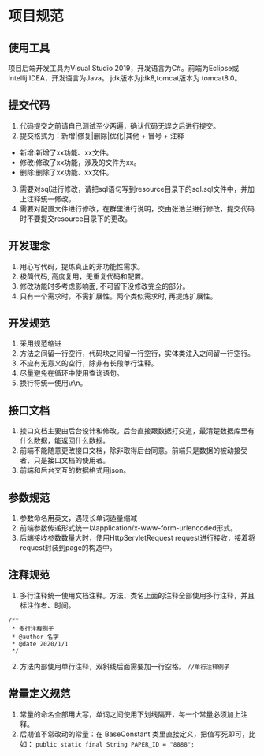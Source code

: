 # 项目规范
## 使用工具
项目后端开发工具为Visual Studio 2019，开发语言为C#。前端为Eclipse或Intellij IDEA，开发语言为Java。
jdk版本为jdk8,tomcat版本为 tomcat8.0。
## 提交代码
1. 代码提交之前请自己测试至少两遍，确认代码无误之后进行提交。
2. 提交格式为：新增|修复|删除|优化|其他 + 冒号 + 注释
+ 新增:新增了xx功能、xx文件。
+ 修改:修改了xx功能，涉及的文件为xx。
+ 删除:删除了xx功能、xx文件。
3. 需要对sql进行修改，请把sql语句写到resource目录下的sql.sql文件中，并加上注释统一修改。
4. 需要对配置文件进行修改，在群里进行说明，交由张浩兰进行修改，提交代码时不要提交resource目录下的更改。
## 开发理念
1. 用心写代码，提炼真正的非功能性需求。
2. 极简代码, 高度复用，无重复代码和配置。
3. 修改功能时多考虑影响面, 不可留下没修改完全的部分。
4. 只有一个需求时，不需扩展性。两个类似需求时, 再提炼扩展性。
## 开发规范
1. 采用规范缩进
2. 方法之间留一行空行，代码块之间留一行空行，实体类注入之间留一行空行。
3. 不应有无意义的空行，除非有长段单行注释。
4. 尽量避免在循环中使用查询语句。
5. 换行符统一使用\r\n。
## 接口文档
1. 接口文档主要由后台设计和修改。后台直接跟数据打交道，最清楚数据库里有什么数据，能返回什么数据。
2. 前端不能随意更改接口文档，除非取得后台同意。前端只是数据的被动接受者，只是接口文档的使用者。
3. 前端和后台交互的数据格式用json。
## 参数规范
1. 参数命名用英文，遇较长单词适量缩减
2. 前端参数传递形式统一以application/x-www-form-urlencoded形式。
3. 后端接收参数数量大时，使用HttpServletRequest request进行接收，接着将request封装到page的构造中。
## 注释规范
1. 多行注释统一使用文档注释。方法、类名上面的注释全部使用多行注释，并且标注作者、时间。
```
/**
 * 多行注释例子
 * @author 名字
 * @date 2020/1/1
 */
```
2. 方法内部使用单行注释，双斜线后面需要加一行空格。
`//单行注释例子`
## 常量定义规范
1. 常量的命名全部用大写，单词之间使用下划线隔开，每一个常量必须加上注释。
2. 后期值不常改动的常量：在 BaseConstant 类里直接定义，把值写死即可，比如：
`public static final String PAPER_ID = "8888";`
